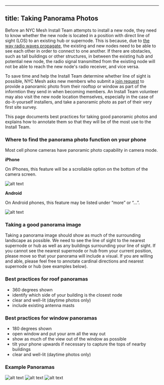 
---
title: Taking Panorama Photos
---

Before an NYC Mesh Install Team attempts to install a new node, they need to know whether the new node is located in a position with direct line of sight (LOS) to an existing hub or supernode. This is because, due to [the way radio waves propagate](https://en.wikipedia.org/wiki/Line-of-sight_propagation), the existing and new nodes need to be able to see each other in order to connect to one another. If there are obstacles, such as tall buildings or other structures, in between the existing hub and potential new node, the radio signal transmitted from the existing node will not be able to reach the new node's radio receiver, and vice versa.

To save time and help the Install Team determine whether line of sight is possible, NYC Mesh asks new members who submit a [join request](https://nycmesh.net/join) to provide a panoramic photo from their rooftop or window as part of the informtion they send in when becoming members. An Install Team volunteer may also visit the new node location themselves, especially in the case of do-it-yourself installers, and take a panoramic photo as part of their very first site survey.

This page documents best practices for taking good panoramic photos and explains how to annotate them so that they will be of the most use to the Install Team.

### Where to find the panorama photo function on your phone

Most cell phone cameras have panoramic photo capability in camera mode. 

**iPhone**

On iPhones, this feature will be a scrollable option on the bottom of the camera screen.

![alt text](https://i.imgur.com/2tC3pSh.jpg "iPhone Sequence")

**Android**

On Android phones, this feature may be listed under “more” or “...”. 

![alt text](https://i.imgur.com/qjDHquY.jpg "Android Sequence")

### Taking a good panorama image

Taking a panorama image should show as much of the surrounding landscape as possible. We need to see the line of sight to the nearest supernode or hub as well as any buildings surrounding your line of sight. If you cannot see the nearest supernode or hub from your current position, please move so that your panorama will include a visual. If you are willing and able, please feel free to annotate cardinal directions and nearest supernode or hub (see examples below).

### Best practices for roof panoramas

* 360 degrees shown
* identify which side of your building is the closest node
* clear and well-lit (daytime photos only)
* include existing antenna masts

### Best practices for window panoramas

* 180 degrees shown
* open window and put your arm all the way out
* show as much of the view out of the window as possible 
* tilt your phone upwards if necessary to capture the tops of nearby buildings
* clear and well-lit (daytime photos only)

### Example Panoramas

![alt text](https://node-db.netlify.com/panoramas/303.jpg "Example 2")
![alt text](https://node-db.netlify.com/panoramas/303a.jpg "Example 3")
![alt text](https://i.imgur.com/flNZi7r.jpg "Example 4")
